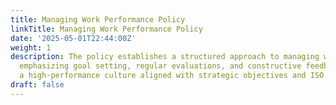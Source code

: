 ```yaml
---
title: Managing Work Performance Policy
linkTitle: Managing Work Performance Policy
date: '2025-05-01T22:44:00Z'
weight: 1
description: The policy establishes a structured approach to managing work performance,
  emphasizing goal setting, regular evaluations, and constructive feedback to foster
  a high-performance culture aligned with strategic objectives and ISO 9001 standards.
draft: false
---
```



<!-- Unsupported block type: unsupported -->